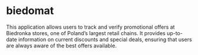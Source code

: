 # biedomat
This application allows users to track and verify promotional offers at Biedronka stores, one of Poland’s largest retail chains. It provides up-to-date information on current discounts and special deals, ensuring that users are always aware of the best offers available.
